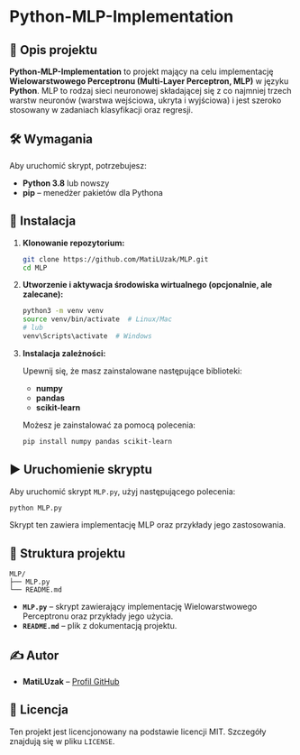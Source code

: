 # Python-MLP-Implementation

## 📌 Opis projektu

**Python-MLP-Implementation** to projekt mający na celu implementację **Wielowarstwowego Perceptronu (Multi-Layer Perceptron, MLP)** w języku **Python**. MLP to rodzaj sieci neuronowej składającej się z co najmniej trzech warstw neuronów (warstwa wejściowa, ukryta i wyjściowa) i jest szeroko stosowany w zadaniach klasyfikacji oraz regresji.

## 🛠 Wymagania

Aby uruchomić skrypt, potrzebujesz:

- **Python 3.8** lub nowszy
- **pip** – menedżer pakietów dla Pythona

## 🚀 Instalacja

1. **Klonowanie repozytorium:**

   ```bash
   git clone https://github.com/MatiLUzak/MLP.git
   cd MLP
   ```

2. **Utworzenie i aktywacja środowiska wirtualnego (opcjonalnie, ale zalecane):**

   ```bash
   python3 -m venv venv
   source venv/bin/activate  # Linux/Mac
   # lub
   venv\Scripts\activate  # Windows
   ```

3. **Instalacja zależności:**

   Upewnij się, że masz zainstalowane następujące biblioteki:

   - **numpy**
   - **pandas**
   - **scikit-learn**

   Możesz je zainstalować za pomocą polecenia:

   ```bash
   pip install numpy pandas scikit-learn
   ```

## ▶️ Uruchomienie skryptu

Aby uruchomić skrypt `MLP.py`, użyj następującego polecenia:

```bash
python MLP.py
```

Skrypt ten zawiera implementację MLP oraz przykłady jego zastosowania.

## 📂 Struktura projektu

```
MLP/
├── MLP.py
└── README.md
```

- **`MLP.py`** – skrypt zawierający implementację Wielowarstwowego Perceptronu oraz przykłady jego użycia.
- **`README.md`** – plik z dokumentacją projektu.

## ✍️ Autor

- **MatiLUzak** – [Profil GitHub](https://github.com/MatiLUzak)

## 📜 Licencja

Ten projekt jest licencjonowany na podstawie licencji MIT. Szczegóły znajdują się w pliku `LICENSE`.
